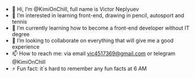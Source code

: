 - 👋 Hi, I’m @KimiOnChill, full name is Victor Neplyuev
- 👀 I’m interested in learning front-end, drawing in pencil, autosport and tennis
- 🌱 I’m currently learning how to become a front-end developer without IT degree
- 💞️ I’m looking to collaborate on everything that will give me a good experience
- 📫 How to reach me: via email vic4517369@gmail.com or telegram @KimiOnChill 
- ⚡ Fun fact: it`s hard to remember any fun facts at 6 AM

<!---
KimiOnChill/KimiOnChill is a ✨ special ✨ repository because its `README.md` (this file) appears on your GitHub profile.
You can click the Preview link to take a look at your changes.
--->
